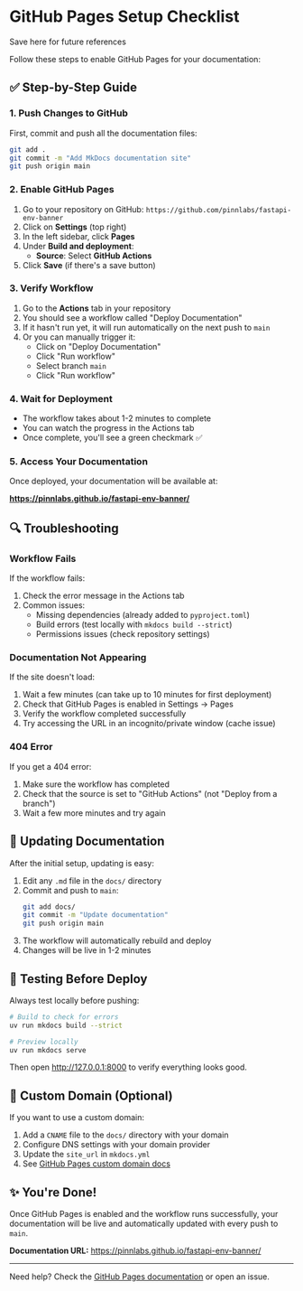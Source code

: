 # GitHub Pages Setup Checklist

Save here for future references

Follow these steps to enable GitHub Pages for your documentation:

## ✅ Step-by-Step Guide

### 1. Push Changes to GitHub

First, commit and push all the documentation files:

```bash
git add .
git commit -m "Add MkDocs documentation site"
git push origin main
```

### 2. Enable GitHub Pages

1. Go to your repository on GitHub: `https://github.com/pinnlabs/fastapi-env-banner`
2. Click on **Settings** (top right)
3. In the left sidebar, click **Pages**
4. Under **Build and deployment**:
   - **Source**: Select **GitHub Actions**
5. Click **Save** (if there's a save button)

### 3. Verify Workflow

1. Go to the **Actions** tab in your repository
2. You should see a workflow called "Deploy Documentation"
3. If it hasn't run yet, it will run automatically on the next push to `main`
4. Or you can manually trigger it:
   - Click on "Deploy Documentation"
   - Click "Run workflow"
   - Select branch `main`
   - Click "Run workflow"

### 4. Wait for Deployment

- The workflow takes about 1-2 minutes to complete
- You can watch the progress in the Actions tab
- Once complete, you'll see a green checkmark ✅

### 5. Access Your Documentation

Once deployed, your documentation will be available at:

**https://pinnlabs.github.io/fastapi-env-banner/**

## 🔍 Troubleshooting

### Workflow Fails

If the workflow fails:

1. Check the error message in the Actions tab
2. Common issues:
   - Missing dependencies (already added to `pyproject.toml`)
   - Build errors (test locally with `mkdocs build --strict`)
   - Permissions issues (check repository settings)

### Documentation Not Appearing

If the site doesn't load:

1. Wait a few minutes (can take up to 10 minutes for first deployment)
2. Check that GitHub Pages is enabled in Settings → Pages
3. Verify the workflow completed successfully
4. Try accessing the URL in an incognito/private window (cache issue)

### 404 Error

If you get a 404 error:

1. Make sure the workflow has completed
2. Check that the source is set to "GitHub Actions" (not "Deploy from a branch")
3. Wait a few more minutes and try again

## 🔄 Updating Documentation

After the initial setup, updating is easy:

1. Edit any `.md` file in the `docs/` directory
2. Commit and push to `main`:
   ```bash
   git add docs/
   git commit -m "Update documentation"
   git push origin main
   ```
3. The workflow will automatically rebuild and deploy
4. Changes will be live in 1-2 minutes

## 🧪 Testing Before Deploy

Always test locally before pushing:

```bash
# Build to check for errors
uv run mkdocs build --strict

# Preview locally
uv run mkdocs serve
```

Then open http://127.0.0.1:8000 to verify everything looks good.

## 📝 Custom Domain (Optional)

If you want to use a custom domain:

1. Add a `CNAME` file to the `docs/` directory with your domain
2. Configure DNS settings with your domain provider
3. Update the `site_url` in `mkdocs.yml`
4. See [GitHub Pages custom domain docs](https://docs.github.com/en/pages/configuring-a-custom-domain-for-your-github-pages-site)

## ✨ You're Done!

Once GitHub Pages is enabled and the workflow runs successfully, your documentation will be live and automatically updated with every push to `main`.

**Documentation URL:** https://pinnlabs.github.io/fastapi-env-banner/

---

Need help? Check the [GitHub Pages documentation](https://docs.github.com/en/pages) or open an issue.
